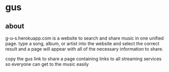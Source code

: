 # gus

## about 
 
 g-u-s.herokuapp.com is a website to search and share music in one unified page. type a song, album, or artist into the website and select the correct result and a page will appear with all of the necessary information to share.
 
 copy the gus link to share a page containing links to all streaming services so everyone can get to the music easily
